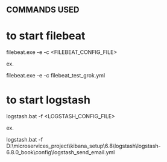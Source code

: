 ## COMMANDS USED

# to start filebeat

filebeat.exe -e -c <FILEBEAT_CONFIG_FILE>

ex.

filebeat.exe -e -c filebeat_test_grok.yml

# to start logstash

logstash.bat -f <LOGSTASH_CONFIG_FILE>

ex.

logstash.bat -f D:\microservices_project\kibana_setup\6.8\logstash\logstash-6.8.0_book\config\logstash_send_email.yml
